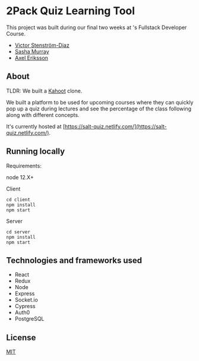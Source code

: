 # 2Pack Quiz Learning Tool

This project was built during our final two weeks at [</salt>](https://salt.dev/)'s Fullstack Developer Course.

- [Victor Stenström-Diaz](https://github.com/saltyvictor/)
- [Sasha Murray](https://github.com/sasha-murray)
- [Axel Eriksson](https://github.com/axeleriksson0)

## About
TLDR: We built a [Kahoot](https://kahoot.com/) clone.

We built a platform to be used for upcoming </salt> courses where they can quickly pop up a quiz during lectures and see the percentage of the class following along with different concepts.

It's currently hosted at [https://salt-quiz.netlify.com/](https://salt-quiz.netlify.com/).

## Running locally
Requirements:

node 12.X+

Client

```nodejs
cd client
npm install
npm start
```

Server

```nodejs
cd server
npm install
npm start
```

## Technologies and frameworks used
- React
- Redux
- Node
- Express
- Socket.io
- Cypress
- Auth0
- PostgreSQL

## License
[MIT](https://choosealicense.com/licenses/mit/)
